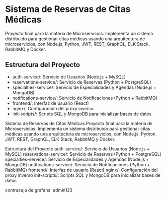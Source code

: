 # Sistema de Reservas de Citas Médicas
Proyecto final para la materia de Microservicios. Implementa un sistema distribuido para gestionar citas médicas usando una arquitectura de microservicios, con Node.js, Python, JWT, REST, GraphQL, ELK Stack, RabbitMQ y Docker.

## Estructura del Proyecto
- auth-service/: Servicio de Usuarios (Node.js + MySQL)
- reservations-service/: Servicio de Reservas (Python + PostgreSQL)
- specialties-service/: Servicio de Especialidades y Agendas (Node.js + MongoDB)
- notifications-service/: Servicio de Notificaciones (Python + RabbitMQ)
- frontend/: Interfaz de usuario (React)
- nginx/: Configuración del proxy inverso
- init-scripts/: Scripts SQL y MongoDB para inicializar bases de datos

Sistema de Reservas de Citas Médicas
Proyecto final para la materia de Microservicios. Implementa un sistema distribuido para gestionar citas médicas usando una arquitectura de microservicios, con Node.js, Python, JWT, REST, GraphQL, ELK Stack, RabbitMQ y Docker.

Estructura del Proyecto
auth-service/: Servicio de Usuarios (Node.js + MySQL)
reservations-service/: Servicio de Reservas (Python + PostgreSQL)
specialties-service/: Servicio de Especialidades y Agendas (Node.js + MongoDB)
notifications-service/: Servicio de Notificaciones (Python + RabbitMQ)
frontend/: Interfaz de usuario (React)
nginx/: Configuración del proxy inverso
init-scripts/: Scripts SQL y MongoDB para inicializar bases de datos

contrase;a de grafana: admin123
